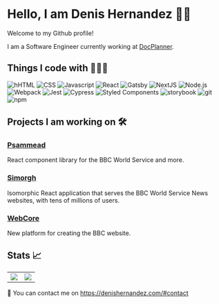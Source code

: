 # Hello, I am Denis Hernandez 👋🏻

Welcome to my Github profile!

I am a Software Engineer currently working at <a href="https://docplanner.tech/" target="_blank">DocPlanner</a>.

<h2>Things I code with 👨🏻‍💻</h2>
<p>
  <img alt="hHTML" src="https://img.shields.io/badge/-HTML-E34F26?style=flat&logo=html5&logoColor=white" />
  <img alt="CSS" src="https://img.shields.io/badge/-CSS-264DE4?style=flat&logo=css3&logoColor=white" />
  <img alt="Javascript" src="https://img.shields.io/badge/-Javascript-F7DF1E?style=flat&logo=javascript&logoColor=white" />
  <img alt="React" src="https://img.shields.io/badge/-React-45b8d8?style=flat&logo=react&logoColor=white" />
  <img alt="Gatsby" src="https://img.shields.io/badge/-Gatsby-764ABC?style=flat&logo=gatsby&logoColor=white" /> 
  <img alt="NextJS" src="https://img.shields.io/badge/-Next.js-17202C?style=flat&logo=next.js&logoColor=white" /> 
  <img alt="Node.js" src="https://img.shields.io/badge/-Node.js-43853d?style=flat&logo=node.js&logoColor=white" />
  <img alt="Webpack" src="https://img.shields.io/badge/-Webpack-8DD6F9?style=flat&logo=webpack&logoColor=white" />
  <img alt="Jest" src="https://img.shields.io/badge/-Jest-C21325?style=flat&logo=jest&logoColor=white" />
  <img alt="Cypress" src="https://img.shields.io/badge/-Cypress-17202C?style=flat&logo=cypress&logoColor=white" />
  <img alt="Styled Components" src="https://img.shields.io/badge/-StyledComponents-DB7093?style=flat&logo=styled-components&logoColor=white" />
  <img alt="storybook" src="https://img.shields.io/badge/-Storybook-FF4785?style=flat&logo=storybook&logoColor=white" />
  <img alt="git" src="https://img.shields.io/badge/-Git-F05032?style=flat&logo=git&logoColor=white" />
  <img alt="npm" src="https://img.shields.io/badge/-NPM-CB3837?style=flat&logo=npm&logoColor=white" />

</p>

<h2>Projects I am working on 🛠</h2>

<h3><a href="https://github.com/bbc/psammead">Psammead</a></h3>
<p>React component library for the BBC World Service and more.</p>
<h3><a  href="https://github.com/bbc/simorgh">Simorgh</a></h3>
<p>Isomorphic React application that serves the BBC World Service News websites, with tens of millions of users.</p>
<h3><a href="https://github.com/bbc/web">WebCore</a></h3>
<p>New platform for creating the BBC website.</p>

<h2>Stats 📈</h2>

<table>
  <tr>
    <td align="center" style="padding=0;width=50%;">
      <img align="center" style="padding=0;" src="https://github-readme-stats.vercel.app/api?username=denishdz&theme=default&show_icons=true" />
    </td>
    <td align="center" style="padding=0;width=50%;">
      <img align="center" style="padding=0;" src="https://github-readme-stats.vercel.app/api/top-langs/?username=denishdz" />
    </td>
  </tr>
</table>

📩 You can contact me on https://denishernandez.com/#contact

